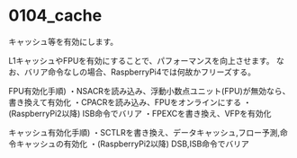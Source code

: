 # 0104_cache

キャッシュ等を有効にします。

L1キャッシュやFPUを有効にすることで、パフォーマンスを向上させます。
なお、バリア命令なしの場合、RaspberryPi4では何故かフリーズする。

FPU有効化手順)
・NSACRを読み込み、浮動小数点ユニット(FPU)が無効なら、書き換えて有効化
・CPACRを読み込み、FPUをオンラインにする
・(RaspberryPi2以降) ISB命令でバリア
・FPEXCを書き換え、VFPを有効化

キャッシュ有効化手順)
・SCTLRを書き換え、データキャッシュ,フロー予測,命令キャッシュの有効化
・(RaspberryPi2以降) DSB,ISB命令でバリア

